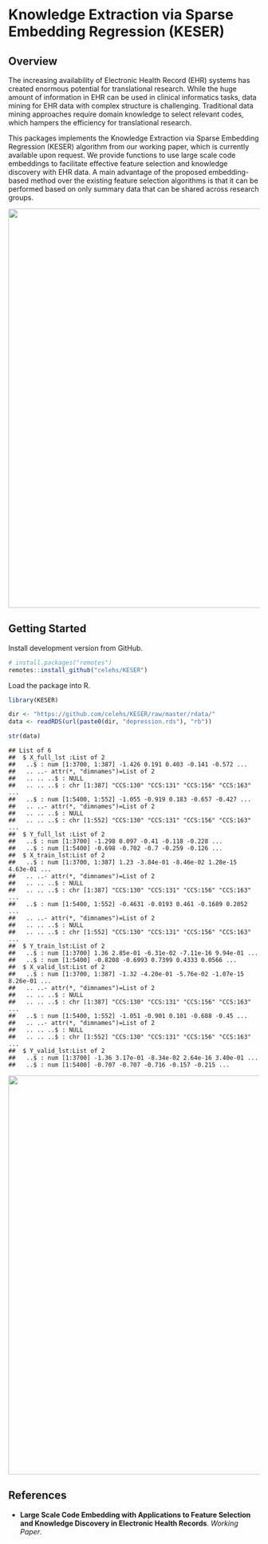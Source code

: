 Knowledge Extraction via Sparse Embedding Regression (KESER)
================

## Overview

The increasing availability of Electronic Health Record (EHR) systems
has created enormous potential for translational research. While the
huge amount of information in EHR can be used in clinical informatics
tasks, data mining for EHR data with complex structure is challenging.
Traditional data mining approaches require domain knowledge to select
relevant codes, which hampers the efficiency for translational research.

This packages implements the Knowledge Extraction via Sparse Embedding
Regression (KESER) algorithm from our working paper, which is currently
available upon request. We provide functions to use large scale code
embeddings to facilitate effective feature selection and knowledge
discovery with EHR data. A main advantage of the proposed
embedding-based method over the existing feature selection algorithms is
that it can be performed based on only summary data that can be shared
across research
groups.

<img src="https://github.com/celehs/KESER/raw/master/img/workflow.png" width="800" />

## Getting Started

Install development version from GitHub.

``` r
# install.packages("remotes")
remotes::install_github("celehs/KESER")
```

Load the package into R.

``` r
library(KESER)
```

``` r
dir <- "https://github.com/celehs/KESER/raw/master/rdata/"
data <- readRDS(url(paste0(dir, "depression.rds"), "rb"))
```

``` r
str(data)
```

    ## List of 6
    ##  $ X_full_lst :List of 2
    ##   ..$ : num [1:3700, 1:387] -1.426 0.191 0.403 -0.141 -0.572 ...
    ##   .. ..- attr(*, "dimnames")=List of 2
    ##   .. .. ..$ : NULL
    ##   .. .. ..$ : chr [1:387] "CCS:130" "CCS:131" "CCS:156" "CCS:163" ...
    ##   ..$ : num [1:5400, 1:552] -1.055 -0.919 0.183 -0.657 -0.427 ...
    ##   .. ..- attr(*, "dimnames")=List of 2
    ##   .. .. ..$ : NULL
    ##   .. .. ..$ : chr [1:552] "CCS:130" "CCS:131" "CCS:156" "CCS:163" ...
    ##  $ Y_full_lst :List of 2
    ##   ..$ : num [1:3700] -1.298 0.097 -0.41 -0.118 -0.228 ...
    ##   ..$ : num [1:5400] -0.698 -0.702 -0.7 -0.259 -0.126 ...
    ##  $ X_train_lst:List of 2
    ##   ..$ : num [1:3700, 1:387] 1.23 -3.84e-01 -8.46e-02 1.28e-15 4.63e-01 ...
    ##   .. ..- attr(*, "dimnames")=List of 2
    ##   .. .. ..$ : NULL
    ##   .. .. ..$ : chr [1:387] "CCS:130" "CCS:131" "CCS:156" "CCS:163" ...
    ##   ..$ : num [1:5400, 1:552] -0.4631 -0.0193 0.461 -0.1689 0.2052 ...
    ##   .. ..- attr(*, "dimnames")=List of 2
    ##   .. .. ..$ : NULL
    ##   .. .. ..$ : chr [1:552] "CCS:130" "CCS:131" "CCS:156" "CCS:163" ...
    ##  $ Y_train_lst:List of 2
    ##   ..$ : num [1:3700] 1.36 2.85e-01 -6.31e-02 -7.11e-16 9.94e-01 ...
    ##   ..$ : num [1:5400] -0.8208 -0.6993 0.7399 0.4333 0.0566 ...
    ##  $ X_valid_lst:List of 2
    ##   ..$ : num [1:3700, 1:387] -1.32 -4.20e-01 -5.76e-02 -1.07e-15 8.26e-01 ...
    ##   .. ..- attr(*, "dimnames")=List of 2
    ##   .. .. ..$ : NULL
    ##   .. .. ..$ : chr [1:387] "CCS:130" "CCS:131" "CCS:156" "CCS:163" ...
    ##   ..$ : num [1:5400, 1:552] -1.051 -0.901 0.101 -0.688 -0.45 ...
    ##   .. ..- attr(*, "dimnames")=List of 2
    ##   .. .. ..$ : NULL
    ##   .. .. ..$ : chr [1:552] "CCS:130" "CCS:131" "CCS:156" "CCS:163" ...
    ##  $ Y_valid_lst:List of 2
    ##   ..$ : num [1:3700] -1.36 3.17e-01 -8.34e-02 2.64e-16 3.40e-01 ...
    ##   ..$ : num [1:5400] -0.707 -0.707 -0.716 -0.157 -0.215 ...

<img src="https://github.com/celehs/KESER/raw/master/img/interface.png" width="800" />

## References

  - **Large Scale Code Embedding with Applications to Feature Selection
    and Knowledge Discovery in Electronic Health Records**. *Working
    Paper*.
